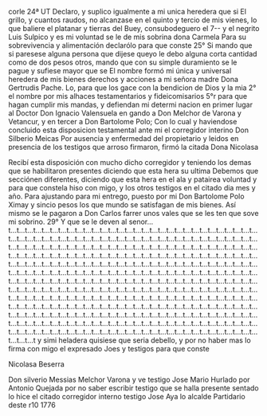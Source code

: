 corle 24ª UT
Declaro, y
suplico
igualmente a mi
unica
heredera que si
El grillo, y cuantos raudos, no alcanzase en el quinto y tercio de mis vienes, lo que baliere el platanar y tierras del Buey, consubodeguero el 7-- y el negrito Luis Sulpico y es mi voluntad se le de mis sobrina dona Carmela
Para su sobrevivencia y alimentación declarólo para que conste
25° Si mando que si paresese alguna persona que dijese queyo le
debo alguna corta cantidad como de dos pesos otros, mando que
con su simple duramiento se le pague y sufiese mayor que se
El nombre formó mi única y universal heredera de mis bienes derechos y acciones a mi señora madre Dona Gertrudis Pache.
Lo, para que los gace con la bendicion de Dios y la mia
2° el nombre por mis alhaces testamentarios y fideicomisarios
5°r para que hagan cumplir mis mandas, y defiendan mi determi
nacion en primer lugar al Doctor Don Ignacio Valensuela en
gando a Don Melchor de Varona y Vetancur, y en tercer a Don Bartolome Polo; Con lo cual y haviendose concluido esta disposicion testamental ante mi el corregidor interino Don Silberio Meicas
Por ausencia y enfermedad del propietario y leidos en presencia de los testigos que arroso firmaron, firmó la citada Dona Nicolasa

Recibí esta disposición con mucho dicho corregidor y teniendo los demas que se habilitaron presentes diciendo que esta hera su ultima
Debemos que secciónen diferentes, diciendo que esta hera en el ala y patairea voluntad y para que constela hiso con migo, y los otros testigos en el citado dia mes y año.
Para ajustando para mi entrego, puesto por mi Don Bartolome Polo Ximay y sincio pesos los que mundo se satisfagan de mis bienes. Así mismo se le pagaron a Don Carlos farrer unos vales que se les ten que sove mi sobrino.
29° Y que se le deven al senor... t...t...t...t...t...t...t...t...t...t...t...t...t...t...t...t...t...t...t...t...t...t...t...t...t...t...t...t...t...t...t...t...t...t...t...t...t...t...t...t...t...t...t...t...t...t...t...t...t...t...t...t...t...t...t...t...t...t...t...t...t...t...t...t...t...t...t...t...t...t...t...t...t...t...t...t...t...t...t...t...t...t...t...t...t...t...t...t...t...t...t...t...t...t...t...t...t...t...t...t...t...t...t...t...t...t...t...t...t...t...t...t...t...t...t...t...t...t...t...t...t...t...t...t...t...t...t...t...t...t...t...t...t...t...t...t...t...t...t...t...t...t...t...t...t...t...t...t...t...t...t...t...t...t...t...t...t...t...t...t...t...t...t...t...t...t...t...t...t...t...t...t...t...t...t...t...t...t...t...t...t...t...t...t...t...t...t...t...t...t...t...t...t...t...t...t...t...t...t...t...t...t...t...t...t...t...t...t...t...t...t...t...t...t...t...t...t...t...t...t...t...t...t...t...t...t...t...t...t...t...t...t...t...t...t...t...t...t...t...t...t...t...t...t...t...t...t...t...t...t...t...t...t...t...t...t...t...t...t...t...t...t...t...t...t...t...t...t...t...t...t...t...t...t...t...t...t...t...t...t...t...t...t...t...t...t...t...t...t...t...t...t...t...t...t...t...t...t...t...t...t...t...t...t...t...t...t...t...t...t...t...t...t...t...t...t...t...t...t...t...t...t...t...t...t...t...t...t...t...t...t...t...t...t...t...t...t...t...t...t...t...t...t...t...t...t...t...t...t...t...t...t...t...t...t...t...t...t...t...t...t...t...t...t...t...t...t...t...t...t...t...t...t...t...t...t...t...t...t...t...t...t...t...t...t...t...t...t...t...t...t...t...t...t
y simi heladera quisiese que seria debello, y por no haber mas lo firma con migo el expresado Joes y testigos para que conste

Nicolasa Beserra

Don silverio Messias Melchor Varona y ve
testigo Jose Mario Hurlado
por Antonio Quejada por no saber escribir testigo que se halla presente
sentado lo hice el citado corregidor interno testigo Jose Aya
lo alcalde Partidario deste r10
1776